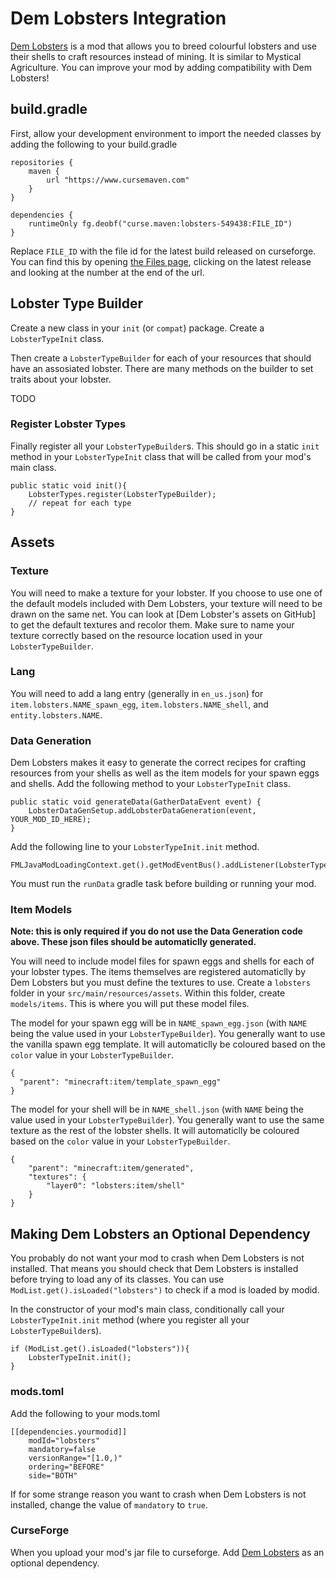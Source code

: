 # Dem Lobsters Integration 

[Dem Lobsters](https://www.curseforge.com/minecraft/mc-mods/dem-lobsters) is a mod that allows you to breed colourful lobsters 
and use their shells to craft resources instead of mining. It is similar to Mystical Agriculture. 
You can improve your mod by adding compatibility with Dem Lobsters!

## build.gradle

First, allow your development environment to import the needed classes by adding the following to your build.gradle

```
repositories {
    maven {
        url "https://www.cursemaven.com"
    }
}

dependencies {
    runtimeOnly fg.deobf("curse.maven:lobsters-549438:FILE_ID")
}
```

Replace `FILE_ID` with the file id for the latest build released on curseforge. 
You can find this by opening [the Files page](https://www.curseforge.com/minecraft/mc-mods/dem-lobsters/files), 
clicking on the latest release and looking at the number at the end of the url.

## Lobster Type Builder

Create a new class in your `init` (or `compat`) package. Create a `LobsterTypeInit` class. 

Then create a `LobsterTypeBuilder` for each of your resources that should have an assosiated lobster. 
There are many methods on the builder to set traits about your lobster.

TODO

### Register Lobster Types

Finally register all your `LobsterTypeBuilder`s. This should go in a static `init` method in your `LobsterTypeInit` class that will be called from your mod's main class.

```
public static void init(){
    LobsterTypes.register(LobsterTypeBuilder);
    // repeat for each type
}
```

## Assets

### Texture

You will need to make a texture for your lobster. If you choose to use one of the default models included with Dem Lobsters,
your texture will need to be drawn on the same net. You can look at [Dem Lobster's assets on GitHub] to get the default textures and recolor them. 
Make sure to name your texture correctly based on the resource location used in your `LobsterTypeBuilder`.

### Lang

You will need to add a lang entry (generally in `en_us.json`) for `item.lobsters.NAME_spawn_egg`, `item.lobsters.NAME_shell`, and `entity.lobsters.NAME`.

### Data Generation

Dem Lobsters makes it easy to generate the correct recipes for crafting resources from your shells as well as the item models for your spawn eggs and shells. 
Add the following method to your `LobsterTypeInit` class. 

```
public static void generateData(GatherDataEvent event) {
    LobsterDataGenSetup.addLobsterDataGeneration(event, YOUR_MOD_ID_HERE);
}
```

Add the following line to your `LobsterTypeInit.init` method. 
```
FMLJavaModLoadingContext.get().getModEventBus().addListener(LobsterTypeInit::generateData);
```

You must run the `runData` gradle task before building or running your mod.

### Item Models

**Note: this is only required if you do not use the Data Generation code above. These json files should be automaticlly generated.**

You will need to include model files for spawn eggs and shells for each of your lobster types. The items themselves are registered automaticlly
by Dem Lobsters but you must define the textures to use. Create a `lobsters` folder in your `src/main/resources/assets`. Within this folder, create `models/items`.
This is where you will put these model files.

The model for your spawn egg will be in `NAME_spawn_egg.json` (with `NAME` being the value used in your `LobsterTypeBuilder`).
You generally want to use the vanilla spawn egg template. It will automaticlly be coloured based on the `color` value in your `LobsterTypeBuilder`.

    {
      "parent": "minecraft:item/template_spawn_egg"
    }

The model for your shell will be in `NAME_shell.json` (with `NAME` being the value used in your `LobsterTypeBuilder`).
You generally want to use the same texture as the rest of the lobster shells. It will automaticlly be coloured based on the `color` value in your `LobsterTypeBuilder`.

    {
        "parent": "minecraft:item/generated",
        "textures": {
            "layer0": "lobsters:item/shell"
        }
    }

## Making Dem Lobsters an Optional Dependency 

You probably do not want your mod to crash when Dem Lobsters is not installed. 
That means you should check that Dem Lobsters is installed before trying to load any of its classes. 
You can use `ModList.get().isLoaded("lobsters")` to check if a mod is loaded by modid.

In the constructor of your mod's main class, conditionally call your `LobsterTypeInit.init` method (where you register all your `LobsterTypeBuilder`s). 

    if (ModList.get().isLoaded("lobsters")){
        LobsterTypeInit.init();
    }

### mods.toml

Add the following to your mods.toml

```
[[dependencies.yourmodid]]
    modId="lobsters"
    mandatory=false
    versionRange="[1.0,)"
    ordering="BEFORE"
    side="BOTH"
```

If for some strange reason you want to crash when Dem Lobsters is not installed, change the value of `mandatory` to `true`.

### CurseForge

When you upload your mod's jar file to curseforge. Add [Dem Lobsters](https://www.curseforge.com/minecraft/mc-mods/dem-lobsters) as an optional dependency. 